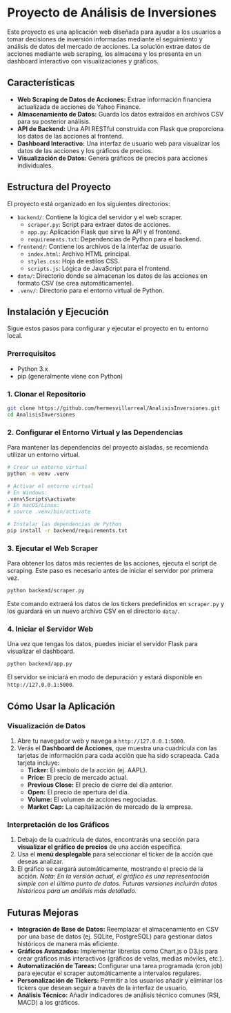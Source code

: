 # Proyecto de Análisis de Inversiones

Este proyecto es una aplicación web diseñada para ayudar a los usuarios a tomar decisiones de inversión informadas mediante el seguimiento y análisis de datos del mercado de acciones. La solución extrae datos de acciones mediante web scraping, los almacena y los presenta en un dashboard interactivo con visualizaciones y gráficos.

## Características

- **Web Scraping de Datos de Acciones:** Extrae información financiera actualizada de acciones de Yahoo Finance.
- **Almacenamiento de Datos:** Guarda los datos extraídos en archivos CSV para su posterior análisis.
- **API de Backend:** Una API RESTful construida con Flask que proporciona los datos de las acciones al frontend.
- **Dashboard Interactivo:** Una interfaz de usuario web para visualizar los datos de las acciones y los gráficos de precios.
- **Visualización de Datos:** Genera gráficos de precios para acciones individuales.

## Estructura del Proyecto

El proyecto está organizado en los siguientes directorios:

- `backend/`: Contiene la lógica del servidor y el web scraper.
  - `scraper.py`: Script para extraer datos de acciones.
  - `app.py`: Aplicación Flask que sirve la API y el frontend.
  - `requirements.txt`: Dependencias de Python para el backend.
- `frontend/`: Contiene los archivos de la interfaz de usuario.
  - `index.html`: Archivo HTML principal.
  - `styles.css`: Hoja de estilos CSS.
  - `scripts.js`: Lógica de JavaScript para el frontend.
- `data/`: Directorio donde se almacenan los datos de las acciones en formato CSV (se crea automáticamente).
- `.venv/`: Directorio para el entorno virtual de Python.

## Instalación y Ejecución

Sigue estos pasos para configurar y ejecutar el proyecto en tu entorno local.

### Prerrequisitos

- Python 3.x
- pip (generalmente viene con Python)

### 1. Clonar el Repositorio

```bash
git clone https://github.com/hermesvillarreal/AnalisisInversiones.git
cd AnalisisInversiones
```

### 2. Configurar el Entorno Virtual y las Dependencias

Para mantener las dependencias del proyecto aisladas, se recomienda utilizar un entorno virtual.

```bash
# Crear un entorno virtual
python -m venv .venv

# Activar el entorno virtual
# En Windows:
.venv\Scripts\activate
# En macOS/Linux:
# source .venv/bin/activate

# Instalar las dependencias de Python
pip install -r backend/requirements.txt
```

### 3. Ejecutar el Web Scraper

Para obtener los datos más recientes de las acciones, ejecuta el script de scraping. Este paso es necesario antes de iniciar el servidor por primera vez.

```bash
python backend/scraper.py
```

Este comando extraerá los datos de los tickers predefinidos en `scraper.py` y los guardará en un nuevo archivo CSV en el directorio `data/`.

### 4. Iniciar el Servidor Web

Una vez que tengas los datos, puedes iniciar el servidor Flask para visualizar el dashboard.

```bash
python backend/app.py
```

El servidor se iniciará en modo de depuración y estará disponible en `http://127.0.0.1:5000`.

## Cómo Usar la Aplicación

### Visualización de Datos

1.  Abre tu navegador web y navega a `http://127.0.0.1:5000`.
2.  Verás el **Dashboard de Acciones**, que muestra una cuadrícula con las tarjetas de información para cada acción que ha sido scrapeada. Cada tarjeta incluye:
    - **Ticker:** El símbolo de la acción (ej. AAPL).
    - **Price:** El precio de mercado actual.
    - **Previous Close:** El precio de cierre del día anterior.
    - **Open:** El precio de apertura del día.
    - **Volume:** El volumen de acciones negociadas.
    - **Market Cap:** La capitalización de mercado de la empresa.

### Interpretación de los Gráficos

1.  Debajo de la cuadrícula de datos, encontrarás una sección para **visualizar el gráfico de precios** de una acción específica.
2.  Usa el **menú desplegable** para seleccionar el ticker de la acción que deseas analizar.
3.  El gráfico se cargará automáticamente, mostrando el precio de la acción. *Nota: En la versión actual, el gráfico es una representación simple con el último punto de datos. Futuras versiones incluirán datos históricos para un análisis más detallado.*

## Futuras Mejoras

- **Integración de Base de Datos:** Reemplazar el almacenamiento en CSV por una base de datos (ej. SQLite, PostgreSQL) para gestionar datos históricos de manera más eficiente.
- **Gráficos Avanzados:** Implementar librerías como Chart.js o D3.js para crear gráficos más interactivos (gráficos de velas, medias móviles, etc.).
- **Automatización de Tareas:** Configurar una tarea programada (cron job) para ejecutar el scraper automáticamente a intervalos regulares.
- **Personalización de Tickers:** Permitir a los usuarios añadir y eliminar los tickers que desean seguir a través de la interfaz de usuario.
- **Análisis Técnico:** Añadir indicadores de análisis técnico comunes (RSI, MACD) a los gráficos.
